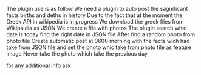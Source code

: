 The plugin use is as follow
We need a plugin to auto post the sagnificant facts births and deths in history
Due to the fact that at the moment the Greek API in wikipedia is in progress
We download the greek files from Wikipaidia as JSON
We create a file with photos
The plugin search what date is today find the right date in JSON file
After find a random photo from photo file
Create automatic post at 0600 morning with the facts wich had take from JSON file and set the photo whic take from photo file as feature image
Never take the photo which take the previous day

for any additional info ask
